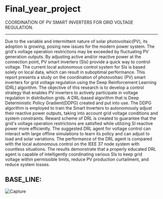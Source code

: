 # Final_year_project
COORDINATION OF PV SMART INVERTERS FOR GRID  VOLTAGE REGULATION.

---------------------------------------------------------------------------------------------
Due to the variable and intermittent nature of solar photovoltaic(PV), its adoption is growing, 
posing new issues for the modern power system. The grid's voltage operation restrictions may be 
exceeded by fluctuating PV generation outputs. By adjusting active and/or reactive power at the 
connection point, PV smart inverters (SIs) provide a quick way to control voltage. The current 
local autonomous control system for SIs is based solely on local data, which can result in 
suboptimal performance. This report presents a study on the coordination of photovoltaic (PV) 
smart inverters for grid voltage regulation using the Deep Reinforcement Learning (DRL) 
algorithm. The objective of this research is to develop a control strategy that enables PV inverters 
to actively participate in voltage regulation in distribution grids. A DRL-based algorithm that is 
Deep Deterministic Policy Gradient(DDPG) created and put into use. The DDPG algorithm is 
employed to train the Smart Inverters to autonomously adjust their reactive power outputs, taking 
into account grid voltage conditions and system constraints. Reward scheme of DRL is created to 
guarantee that the grid's voltage operation restrictions are satisfied while utilizing SI reactive 
power more efficiently. The suggested DRL agent for voltage control can interact with large offline 
simulations to learn its policy and can adjust to load and solar variations. The performance of the 
DRL agent is compared with the local autonomous control on the IEEE 37 node system with 
countless situations. The results demonstrate that a properly educated DRL agent is capable of 
intelligently coordinating various SIs to keep grid voltage within permissible limits, reduce PV 
production curtailment, and reduce system losses.

BASE_LINE:
-----------------------------------------------------------------------------------------------

![Capture](https://github.com/priyanthan07/Final_year_project/assets/129021635/58d7807f-8e94-43a5-b2bc-b803cf934f24)
